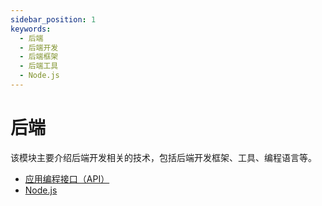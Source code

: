 ```yaml
---
sidebar_position: 1
keywords:
  - 后端
  - 后端开发
  - 后端框架
  - 后端工具
  - Node.js
---
```


# 后端

该模块主要介绍后端开发相关的技术，包括后端开发框架、工具、编程语言等。

- [应用编程接口（API）](web-api)
- [Node.js](/docs/category/node)
